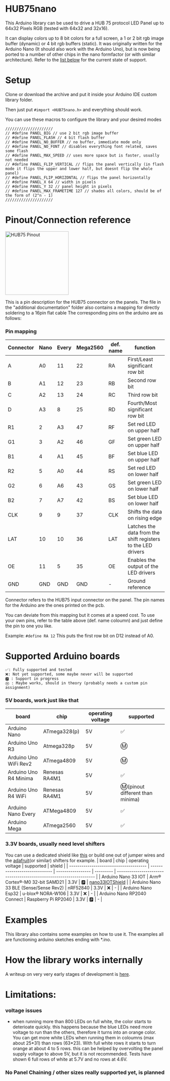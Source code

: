 # HUB75nano
This Arduino library can be used to drive a HUB 75 protocol LED Panel up to 64x32 Pixels RGB (tested with 64x32 and 32x16).

It can display colors up to 8 bit colors for a full screen, a 1 or 2 bit rgb image buffer (dynamic) or 4 bit rgb buffers (static). It was originally written for the Arduino Nano (It should also work with the Arduino Uno), but is now being ported to a number of other chips in the nano formfactor (or with similar architecture). Refer to the [list below](#Supported-Arduino-boards) for the current state of support.

# Setup
Clone or download the archive and put it inside your Arduino IDE custom library folder. 

Then just put `#import <HUB75nano.h>` and everything should work.
	
You can use these macros to configure the library and your desired modes
```
/////////////////////
// #define PANEL_BIG // use 2 bit rgb image buffer
// #define PANEL_FLASH // 4 bit flash buffer
// #define PANEL_NO_BUFFER // no buffer, immediate mode only
// #define PANEL_NO_FONT // disables everything font related, saves some flash
// #define PANEL_MAX_SPEED // uses more space but is faster, usually not needed
// #define PANEL_FLIP_VERTICAL // flips the panel vertically (in flash mode it flips the upper and lower half, but doesnt flip the whole panel)
// #define PANEL_FLIP_HORIZONTAL // flips the panel horizontally
// #define PANEL_X 64 // width in pixels
// #define PANEL_Y 32 // panel height in pixels
// #define PANEL_MAX_FRAMETIME 127 // shades all colors, should be of the form of (2^n - 1)
/////////////////////
```

# Pinout/Connection reference
<img src="https://hackster.imgix.net/uploads/image/file/146124/DisplayPinout.jpg?auto=compress%2Cformat&w=740&h=555" alt="HUB75 Pinout" width="200"/>

This is a pin description for the HUB75 connector on the panels. The file in the "additional documentation" folder also contains a mapping for directly soldering to a 16pin flat cable
The corresponding pins on the arduino are as follows:

### Pin mapping

| Connector | Nano | Every | Mega2560 | def. name | function                                                     |
| --------- | ---- | ----- | -------- | --------- | ------------------------------------------------------------ |
| A         | A0   | 11    | 22       | RA        | First/Least significant row bit                              |
| B         | A1   | 12    | 23       | RB        | Second row bit                                               |
| C         | A2   | 13    | 24       | RC        | Third row bit                                                |
| D         | A3   | 8     | 25       | RD        | Fourth/Most significant row bit                              |
| R1        | 2    | A3    | 47       | RF        | Set red LED on upper half                                    |
| G1        | 3    | A2    | 46       | GF        | Set green LED on upper half                                  |
| B1        | 4    | A1    | 45       | BF        | Set blue LED on upper half                                   |
| R2        | 5    | A0    | 44       | RS        | Set red LED on lower half                                    |
| G2        | 6    | A6    | 43       | GS        | Set green LED on lower half                                  |
| B2        | 7    | A7    | 42       | BS        | Set blue LED on lower half                                   |
| CLK       | 9    | 9     | 37       | CLK       | Shifts the data on rising edge                               |
| LAT       | 10   | 10    | 36       | LAT       | Latches the data from the shift registers to the LED drivers |
| OE        | 11   | 5     | 35       | OE        | Enables the output of the LED drivers                        |
| GND       | GND  | GND   | GND      | -         | Ground reference                                             |

Connector refers to the HUB75 input connector on the panel. The pin names for the Arduino are the ones printed on the pcb.

You can deviate from this mapping but it comes at a speed cost. To use your own pins, refer to the table above (def. name coloumn) and just define the pin to one you like. 

Example: `#define RA 12` This puts the first row bit on D12 instead of A0.

# Supported Arduino boards
    ✅: Fully supported and tested  
    ❌: Not yet supported, some maybe never will be supported
    🅿️ : Support in progress 
    Ⓜ️ : Maybe works, should in theory (probably needs a custom pin assignment)

### 5V boards, work just like that
| board                 | chip          | operating voltage | supported                       |
| --------------------- | ------------- | ----------------- | ------------------------------- |
| Arduino Nano          | ATmega328(p)  | 5V                | ✅                               |
| Arduino Uno R3        | Atmega328p    | 5V                | Ⓜ️                               |
| Arduino Uno WiFi Rev2 | ATmega4809    | 5V                | Ⓜ️                               |
| Arduino Uno R4 Minima | Renesas RA4M1 | 5V                | ✅                               |
| Arduino Uno R4 WiFi   | Renesas RA4M1 | 5V                | Ⓜ️(pinout different than minima) |
| Arduino Nano Every    | ATMega4809    | 5V                | ✅                               |
| Arduino Mega          | ATmega2560    | 5V                | ✅                               |


### 3.3V boards, usually need level shifters
You can use a dedicated shield like [this](https://github.com/CamelCaseName/Nano33IOTShield) or build one out of jumper wires and the [adafruit](https://www.adafruit.com/product/1787)(or similar) shifters for example.
| board                                  | chip                          | operating voltage | supported | shield                                                              |
| -------------------------------------- | ----------------------------- | ----------------- | --------- | ------------------------------------------------------------------- |
| Arduino Nano 33 IOT                    | Arm® Cortex®-M0 32-bit SAMD21 | 3.3V              | 🅿️         | [nano33IOTShield](https://github.com/CamelCaseName/Nano33IOTShield) |
| Arduino Nano 33 BLE (Sense/Sense Rev2) | nRF52840                      | 3.3V              | ❌         | -                                                                   |
| Arduino Nano Esp32                     | u-blox® NORA-W106             | 3.3V              | ❌         | -                                                                   |
| Arduino Nano RP2040 Connect            | Raspberry Pi RP2040           | 3.3V              | 🅿️         | -                                                                   |

# Examples
This library also contains some examples on how to use it. The examples all are functioning arduino sketches ending with *.ino. 

# How the library works internally
A writeup on very very early stages of development is [here](https://create.arduino.cc/projecthub/CamelCaseName/running-a-32x64-rgb-led-panel-with-only-an-arduino-nano-c19385).

# Limitations:
### voltage issues
- when running more than 800 LEDs on full white, the color starts to deterioate quickly. this happens because the blue LEDs need more voltage to run than the others, therefore it turns into an orange color. You can get more white LEDs when running them in coloumns (max about 25\*31) than rows (63\*23). With full white rows it starts to turn orange at about 4 to 5 rows. this can be helped by overvolting the panel supply voltage to above 5V, but it is not recommended. Tests have shown 6 full rows of white at 5.7V and no rows at 4.6V. 

### No Panel Chaining / other sizes really supported yet, is planned
